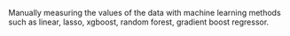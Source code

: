 Manually measuring the values ​​of the data with machine learning methods such as linear, lasso, xgboost, random forest, gradient boost regressor.
